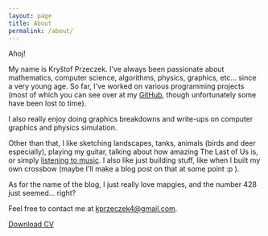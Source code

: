 ```yaml
---
layout: page
title: About
permalink: /about/
---
```


Ahoj!

My name is Kryštof Przeczek. I've always been passionate about mathematics, computer science, algorithms, physics, graphics, etc... since a very young age. So far, I've worked on various programming projects (most of which you can see over at my [GitHub](https://github.com/kryzp), though unfortunately some have been lost to time).

I also really enjoy doing graphics breakdowns and write-ups on computer graphics and physics simulation.

Other than that, I like sketching landscapes, tanks, animals (birds and deer especially), playing my guitar, talking about how amazing The Last of Us is, or simply [listening to music](favourite-music.md). I also like just building stuff, like when I built my own crossbow (maybe I'll make a blog post on that at some point :p ).

As for the name of the blog, I just really love mapgies, and the number 428 just seemed... right?

Feel free to contact me at <a href="mailto:kprzeczek4@gmail.com">kprzeczek4@gmail.com</a>.

<a href="{{ '/assets/cv.pdf' | relative_url }}" download>Download CV</a>
